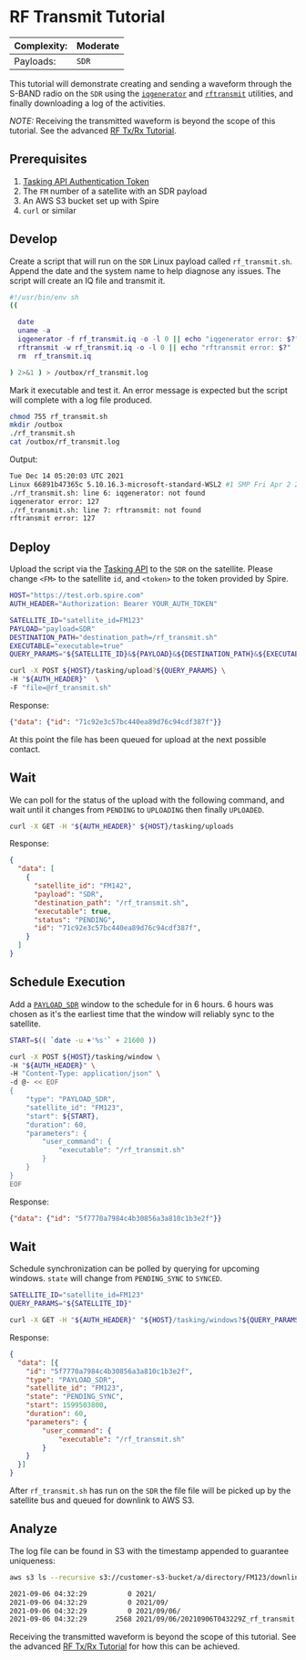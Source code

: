 # RF Transmit Tutorial

|Complexity:|Moderate|
|-|-|
|Payloads:|`SDR`|

This tutorial will demonstrate creating and sending a waveform through the S-BAND radio on the `SDR` using the [`iqgenerator`](../../Utilities.md#iq-generator) and [`rftransmit`](../../Utilities.md#rf-transmit) utilities, and finally downloading a log of the activities.

*NOTE:* Receiving the transmitted waveform is beyond the scope of this tutorial. See the advanced [RF Tx/Rx Tutorial](../rf_txrx/RfTxRx.md).


## Prerequisites

1. [Tasking API Authentication Token](https://developers.spire.com/tasking-api-docs/#authentication)
1. The `FM` number of a satellite with an SDR payload
1. An AWS S3 bucket set up with Spire
1. `curl` or similar


## Develop

Create a script that will run on the `SDR` Linux payload called `rf_transmit.sh`. Append the date and the system name to help diagnose any issues. The script will create an IQ file and transmit it.

```sh
#!/usr/bin/env sh
((

  date
  uname -a
  iqgenerator -f rf_transmit.iq -o -l 0 || echo "iqgenerator error: $?"
  rftransmit -w rf_transmit.iq -o -l 0 || echo "rftransmit error: $?"
  rm  rf_transmit.iq

) 2>&1 ) > /outbox/rf_transmit.log
```

Mark it executable and test it. An error message is expected but the script will complete with a log file produced.

```bash
chmod 755 rf_transmit.sh
mkdir /outbox
./rf_transmit.sh
cat /outbox/rf_transmit.log
```

Output:

```bash
Tue Dec 14 05:20:03 UTC 2021
Linux 66891b47365c 5.10.16.3-microsoft-standard-WSL2 #1 SMP Fri Apr 2 22:23:49 UTC 2021 x86_64 Linux
./rf_transmit.sh: line 6: iqgenerator: not found
iqgenerator error: 127
./rf_transmit.sh: line 7: rftransmit: not found
rftransmit error: 127
```


## Deploy

Upload the script via the [Tasking API](https://developers.spire.com/tasking-api-docs/#post-upload) to the `SDR` on the satellite. Please change `<FM>` to the satellite `id`, and `<token>` to the token provided by Spire.

```bash
HOST="https://test.orb.spire.com"
AUTH_HEADER="Authorization: Bearer YOUR_AUTH_TOKEN"

SATELLITE_ID="satellite_id=FM123"
PAYLOAD="payload=SDR"
DESTINATION_PATH="destination_path=/rf_transmit.sh"
EXECUTABLE="executable=true"
QUERY_PARAMS="${SATELLITE_ID}&${PAYLOAD}&${DESTINATION_PATH}&${EXECUTABLE}"

curl -X POST ${HOST}/tasking/upload?${QUERY_PARAMS} \
-H "${AUTH_HEADER}"  \
-F "file=@rf_transmit.sh"
```

Response:

```json
{"data": {"id": "71c92e3c57bc440ea89d76c94cdf387f"}}
```

At this point the file has been queued for upload at the next possible contact. 


## Wait

We can poll for the status of the upload with the following command, and wait until it changes from `PENDING` to `UPLOADING` then finally `UPLOADED`. 

```bash
curl -X GET -H "${AUTH_HEADER}" ${HOST}/tasking/uploads
```

Response:

```json
{
  "data": [
    {
      "satellite_id": "FM142",
      "payload": "SDR",
      "destination_path": "/rf_transmit.sh",
      "executable": true,
      "status": "PENDING",
      "id": "71c92e3c57bc440ea89d76c94cdf387f",
    }
  ]
}
```


## Schedule Execution

Add a [`PAYLOAD_SDR`](https://developers.spire.com/tasking-api-docs/#payload_sdr) window to the schedule for in 6 hours. 6 hours was chosen as it's the earliest time that the window will reliably sync to the satellite.

```bash
START=$(( `date -u +'%s'` + 21600 ))

curl -X POST ${HOST}/tasking/window \
-H "${AUTH_HEADER}" \
-H "Content-Type: application/json" \
-d @- << EOF
{
    "type": "PAYLOAD_SDR",
    "satellite_id": "FM123",
    "start": ${START},
    "duration": 60,
    "parameters": {
        "user_command": {
            "executable": "/rf_transmit.sh"
        }
    }
}
EOF
```

Response:

```json
{"data": {"id": "5f7770a7984c4b30856a3a810c1b3e2f"}}
```


## Wait

Schedule synchronization can be polled by querying for upcoming windows. `state` will change from `PENDING_SYNC` to `SYNCED`.

```bash
SATELLITE_ID="satellite_id=FM123"
QUERY_PARAMS="${SATELLITE_ID}"

curl -X GET -H "${AUTH_HEADER}" "${HOST}/tasking/windows?${QUERY_PARAMS}"
```

Response:

```json
{
  "data": [{
    "id": "5f7770a7984c4b30856a3a810c1b3e2f",
    "type": "PAYLOAD_SDR",
    "satellite_id": "FM123",
    "state": "PENDING_SYNC",
    "start": 1599503800,
    "duration": 60,
    "parameters": {
        "user_command": {
            "executable": "/rf_transmit.sh"
        }
    }
  }]
}
```

After `rf_transmit.sh` has run on the `SDR` the file file will be picked up by the satellite bus and queued for downlink to AWS S3.


## Analyze

The log file can be found in S3 with the timestamp appended to guarantee uniqueness:

```bash
aws s3 ls --recursive s3://customer-s3-bucket/a/directory/FM123/downlink/

2021-09-06 04:32:29          0 2021/
2021-09-06 04:32:29          0 2021/09/
2021-09-06 04:32:29          0 2021/09/06/
2021-09-06 04:32:29       2568 2021/09/06/20210906T043229Z_rf_transmit.log
```

Receiving the transmitted waveform is beyond the scope of this tutorial. See the advanced [RF Tx/Rx Tutorial](../rf_txrx/RfTxRx.md) for how this can be achieved.  